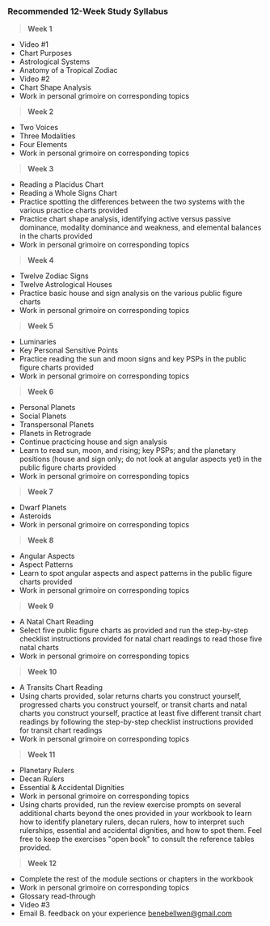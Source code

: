 ### Recommended 12-Week Study Syllabus

> **Week 1**

- Video #1
- Chart Purposes
- Astrological Systems
- Anatomy of a Tropical Zodiac
- Video #2
- Chart Shape Analysis
- Work in personal grimoire on corresponding topics

> **Week 2**

- Two Voices
- Three Modalities
- Four Elements
- Work in personal grimoire on corresponding topics

> **Week 3**

- Reading a Placidus Chart
- Reading a Whole Signs Chart
- Practice spotting the differences between the two systems with the various practice charts provided
- Practice chart shape analysis, identifying active versus passive dominance, modality dominance and weakness, and elemental balances in the charts provided
- Work in personal grimoire on corresponding topics

> **Week 4**

- Twelve Zodiac Signs
- Twelve Astrological Houses
- Practice basic house and sign analysis on the various public figure charts
- Work in personal grimoire on corresponding topics

> **Week 5**

- Luminaries
- Key Personal Sensitive Points
- Practice reading the sun and moon signs and key PSPs in the public figure charts provided
- Work in personal grimoire on corresponding topics

> **Week 6**

- Personal Planets
- Social Planets
- Transpersonal Planets
- Planets in Retrograde
- Continue practicing house and sign analysis
- Learn to read sun, moon, and rising; key PSPs; and the planetary positions (house and sign only; do not look at angular aspects yet) in the public figure charts provided
- Work in personal grimoire on corresponding topics

> **Week 7**

- Dwarf Planets
- Asteroids
- Work in personal grimoire on corresponding topics

> **Week 8**

- Angular Aspects
- Aspect Patterns
- Learn to spot angular aspects and aspect patterns in the public figure charts provided
- Work in personal grimoire on corresponding topics

> **Week 9**

- A Natal Chart Reading
- Select five public figure charts as provided and run the step-by-step checklist instructions provided for natal chart readings to read those five natal charts
- Work in personal grimoire on corresponding topics

> **Week 10**

- A Transits Chart Reading
- Using charts provided, solar returns charts you construct yourself, progressed charts you construct yourself, or transit charts and natal charts you construct yourself, practice at least five different transit chart readings by following the step-by-step checklist instructions provided for transit chart readings
- Work in personal grimoire on corresponding topics

> **Week 11**

- Planetary Rulers
- Decan Rulers
- Essential & Accidental Dignities
- Work in personal grimoire on corresponding topics
- Using charts provided, run the review exercise prompts on several additional charts beyond the ones provided in your workbook to learn how to identify planetary rulers, decan rulers, how to interpret such rulerships, essential and accidental dignities, and how to spot them. Feel free to keep the exercises "open book" to consult the reference tables provided.

> **Week 12**

- Complete the rest of the module sections or chapters in the workbook
- Work in personal grimoire on corresponding topics
- Glossary read-through
- Video #3
- Email B. feedback on your experience [benebellwen@gmail.com](mailto:benebellwen@gmail.com)
